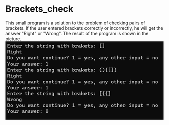 # Brackets_check

This small program is a solution to the problem of checking pairs of brackets. If the user entered brackets correctly or incorrectly, he will get the answer "Right" or "Wrong". The result of the program is shown in the picture.
![Result](img/result.png)

